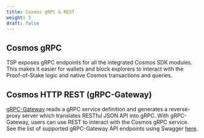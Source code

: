```yaml
---
title: Cosmos gRPC & REST
weight: 3
draft: false
---
```


## Cosmos gRPC

TSP exposes gRPC endpoints for all the integrated Cosmos SDK modules. This makes it easier for wallets and block explorers to interact with the Proof-of-Stake logic and native Cosmos transactions and queries.

## Cosmos HTTP REST (gRPC-Gateway)

[gRPC-Gateway](https://grpc-ecosystem.github.io/grpc-gateway/) reads a gRPC service definition and generates a reverse-proxy server which translates RESTful JSON API into gRPC. With gRPC-Gateway, users can use REST to interact with the Cosmos gRPC service. See the list of supported gRPC-Gateway API endpoints using Swagger [here](https://docs.evmos.org/develop/api#clients).